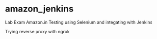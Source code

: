 # amazon_jenkins
Lab Exam Amazon.in Testing using Selenium and integating with Jenkins 

Trying reverse proxy with ngrok